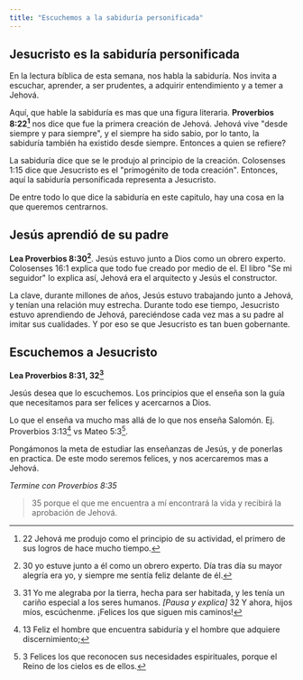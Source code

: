 ```yaml
---
title: "Escuchemos a la sabiduría personificada"
---
```


<!--

Resumen del discurso:

Jesús es la sabiduría personificada, que trabajo al lado de dios por millones
de años.

Jesús enseño mucho mas que lo que encontramos en el libro de proverbios, si
ponemos en practica lo que el nos enseña nos ira bien.

-->

Jesucristo es la sabiduría personificada
----------------------------------------

En la lectura bíblica de esta semana, nos habla la sabiduría. Nos invita
a escuchar, aprender, a ser prudentes, a adquirir entendimiento y a temer
a Jehová.

Aquí, que hable la sabiduría es mas que una figura literaria. **Proverbios
8:22[^1]** nos dice que fue la primera creación de Jehová. Jehová vive "desde
siempre y para siempre", y el siempre ha sido sabio, por lo tanto, la sabiduría
también ha existido desde siempre. Entonces a quien se refiere?

[^1]: 22 Jehová me produjo como el principio de su actividad, el primero de sus
logros de hace mucho tiempo.

La sabiduría dice que se le produjo al principio de la creación. Colosenses
1:15 dice que Jesucristo es el "primogénito de toda creación". Entonces, aquí
la sabiduría personificada representa a Jesucristo.

De entre todo lo que dice la sabiduría en este capitulo, hay una cosa en la que
queremos centrarnos.

Jesús aprendió de su padre
--------------------------

**Lea Proverbios 8:30[^2]**. Jesús estuvo junto a Dios como un obrero experto.
Colosenses 16:1 explica que todo fue creado por medio de el. El libro "Se mi
seguidor" lo explica así, Jehová era el arquitecto y Jesús el constructor.

La clave, durante millones de años, Jesús estuvo trabajando junto a Jehová,
y tenían una relación muy estrecha. Durante todo ese tiempo, Jesucristo estuvo
aprendiendo de Jehová, pareciéndose cada vez mas a su padre al imitar sus
cualidades. Y por eso se que Jesucristo es tan buen gobernante.

[^2]: 30 yo estuve junto a él como un obrero experto. Día tras día su mayor
alegría era yo, y siempre me sentía feliz delante de él.

Escuchemos a Jesucristo
-----------------------

**Lea Proverbios 8:31, 32[^3]**

[^3]: 31 Yo me alegraba por la tierra, hecha para ser habitada, y les tenía un
cariño especial a los seres humanos. *[Pausa y explica]* 32 Y ahora, hijos
míos, escúchenme. ¡Felices los que siguen mis caminos!

Jesús desea que lo escuchemos. Los principios que el enseña son la guía que
necesitamos para ser felices y acercarnos a Dios.

Lo que el enseña va mucho mas allá de lo que nos enseña Salomón. Ej. Proverbios
3:13[^4] vs Mateo 5:3[^5].

[^4]: 13 Feliz el hombre que encuentra sabiduría y el hombre que adquiere
discernimiento;

[^5]: 3 Felices los que reconocen sus necesidades espirituales, porque el Reino
de los cielos es de ellos.

Pongámonos la meta de estudiar las enseñanzas de Jesús, y de ponerlas en
practica. De este modo seremos felices, y nos acercaremos mas a Jehová.

*Termine con Proverbios 8:35*

> 35 porque el que me encuentra a mí encontrará la vida y recibirá la
aprobación de Jehová.
